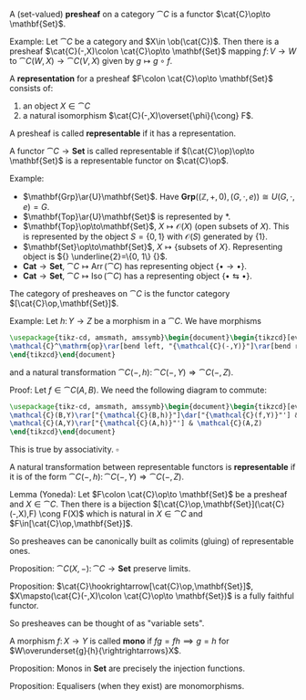 A (set-valued) **presheaf** on a category $\cat{C}$ is a functor $\cat{C}\op\to \mathbf{Set}$.

Example:
Let $\cat{C}$ be a category and $X\in \ob(\cat{C})$. Then there is a presheaf $\cat{C}(-,X)\colon \cat{C}\op\to \mathbf{Set}$ mapping $f\colon V\to W$ to $\cat{C}(W,X)\to\cat{C}(V,X)$ given by $g\mapsto g\circ f$.

A **representation** for a presheaf $F\colon \cat{C}\op\to \mathbf{Set}$ consists of:
1. an object $X\in\cat{C}$
2. a natural isomorphism $\cat{C}(-,X)\overset{\phi}{\cong} F$.

A presheaf is called **representable** if it has a representation.

A functor $\cat{C}\to\mathbf{Set}$ is called representable if $(\cat{C}\op)\op\to \mathbf{Set}$ is a representable functor on $\cat{C}\op$.

Example:
- $\mathbf{Grp}\ar{U}\mathbf{Set}$. Have $\mathbf{Grp}((\mathbb{Z},+,0),(G,\cdot,e))\cong U(G,\cdot,e)=G$.
- $\mathbf{Top}\ar{U}\mathbf{Set}$ is represented by $*$.
- $\mathbf{Top}\op\to\mathbf{Set}$, $X\mapsto \mathcal{O}(X)$ (open subsets of $X$). This is represented by the object $S=\{0,1\}$ with $\mathcal{O}(S)$ generated by $\{1\}$.
- $\mathbf{Set}\op\to\mathbf{Set}$, ${} X\mapsto\{\text{subsets of }X\} {}$. Representing object is ${} \underline{2}=\{0, 1\} {}$.
- $\mathbf{Cat}\to\mathbf{Set}$, $\cat{C}\mapsto\operatorname{Arr}(\cat{C})$ has representing object $\{\bullet\to\bullet\}$.
- $\mathbf{Cat}\to\mathbf{Set}$, $\cat{C}\mapsto\operatorname{Iso}(\cat{C})$ has a representing object $\{\bullet\leftrightarrows\bullet\}$.

The category of presheaves on $\cat{C}$ is the functor category $[\cat{C}\op,\mathbf{Set}]$.

Example:
Let $h\colon Y\to Z$ be a morphism in a $\cat{C}$. We have morphisms
```tikz
\usepackage{tikz-cd, amsmath, amssymb}\begin{document}\begin{tikzcd}[every label/.append style={font=\small}]
\mathcal{C}^\mathrm{op}\rar[bend left, "{\mathcal{C}(-,Y)}"]\rar[bend right, "{\mathcal{C}(-,Z)}"']& \mathbf{Set}
\end{tikzcd}\end{document}
```
and a natural transformation $\cat{C}(-,h)\colon \cat{C}(-,Y)\Rightarrow \cat{C}(-,Z) {}$.

Proof:
Let $f\in\cat{C}(A,B)$. We need the following diagram to commute:
```tikz
\usepackage{tikz-cd, amsmath, amssymb}\begin{document}\begin{tikzcd}[every label/.append style={font=\small}]
\mathcal{C}(B,Y)\rar["{\mathcal{C}(B,h)}"]\dar["{\mathcal{C}(f,Y)}"'] & \mathcal{C}(B,Z)\dar["{\mathcal{C}(f,Z)}"]\\
\mathcal{C}(A,Y)\rar["{\mathcal{C}(A,h)}"'] & \mathcal{C}(A,Z)
\end{tikzcd}\end{document}
```
This is true by associativity. $\square$

A natural transformation between representable functors is **representable** if it is of the form $\cat{C}(-,h)\colon \cat{C}(-,Y)\Rightarrow \cat{C}(-,Z)$.

Lemma (Yoneda):
Let $F\colon \cat{C}\op\to \mathbf{Set}$ be a presheaf and $X\in\cat{C}$. Then there is a bijection $[\cat{C}\op,\mathbf{Set}](\cat{C}(-,X),F) \cong F(X)$ which is natural in $X\in\cat{C}$ and $F\in[\cat{C}\op,\mathbf{Set}]$.

So presheaves can be canonically built as colimits (gluing) of representable ones.

Proposition:
$\cat{C}(X,-)\colon \cat{C}\to \mathbf{Set}$ preserve limits.

Proposition:
$\cat{C}\hookrightarrow[\cat{C}\op,\mathbf{Set}]$, $X\mapsto(\cat{C}(-,X)\colon \cat{C}\op\to \mathbf{Set})$ is a fully faithful functor.

So presheaves can be thought of as "variable sets".

A morphism $f\colon X\to Y$ is called **mono** if $fg=fh\implies g=h$ for $W\overunderset{g}{h}{\rightrightarrows}X$.

Proposition:
Monos in $\mathbf{Set}$ are precisely the injection functions.

Proposition:
Equalisers (when they exist) are monomorphisms.
